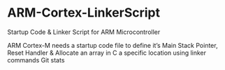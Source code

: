 # ARM-Cortex-LinkerScript
Startup Code &amp; Linker Script for ARM Microcontroller

ARM Cortex-M needs a startup code file to define it’s Main Stack Pointer, Reset Handler & Allocate an array in C a specific location using linker commands
Git stats

